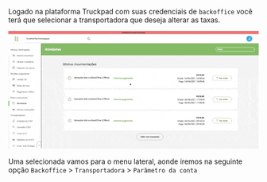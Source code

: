 Logado na plataforma Truckpad com suas credenciais de `backoffice` você terá que selecionar a transportadora que deseja alterar as taxas.

![](01-choose-company.gif)

Uma selecionada vamos para o menu lateral, aonde iremos na seguinte opção `Backoffice` > `Transportadora` > `Parâmetro da conta`

